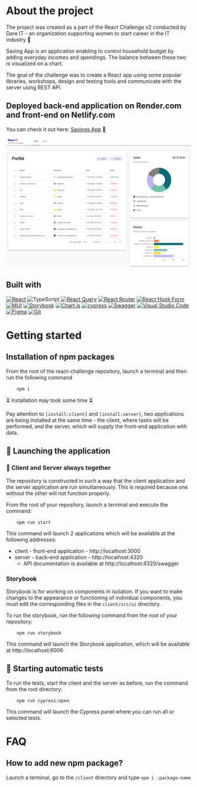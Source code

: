 # About the project

The project was created as a part of the React Challenge v2 conducted by Dare IT - an organization supporting women to start career in the IT industry :cherry_blossom:

Saving App is an application enabling to control household budget by adding everyday incomes and spendings. The balance between these two is visualized on a chart.

The goal of the challenge was to create a React app using some popular libraries, workshops, design and testing tools and communicate with the server using REST API.

## Deployed back-end application on Render.com and front-end on Netlify.com

You can check it out here: [Savings App](https://savings-application.netlify.app/) :rocket:

<img src='client/src/assets/ledger.png'>

## Built with

[![React](https://img.shields.io/badge/react-%2320232a.svg?style=for-the-badge&logo=react&logoColor=%2361DAFB)][react-url]
![TypeScript](https://img.shields.io/badge/typescript-%23007ACC.svg?style=for-the-badge&logo=typescript&logoColor=white)
[![React Query](https://img.shields.io/badge/-React%20Query-FF4154?style=for-the-badge&logo=react%20query&logoColor=white)][react-query-url]
[![React Router](https://img.shields.io/badge/React_Router-CA4245?style=for-the-badge&logo=react-router&logoColor=white)][react-router-url]
[![React Hook Form](https://img.shields.io/badge/React%20Hook%20Form-%23EC5990.svg?style=for-the-badge&logo=reacthookform&logoColor=white)][react-hook-form-url]
[![MUI](https://img.shields.io/badge/MUI-%230081CB.svg?style=for-the-badge&logo=mui&logoColor=white)][mui-url]
[![Storybook](https://img.shields.io/badge/-Storybook-FF4785?style=for-the-badge&logo=storybook&logoColor=white)][storybook-url]
[![Chart.js](https://img.shields.io/badge/chart.js-F5788D.svg?style=for-the-badge&logo=chart.js&logoColor=white)][chartjs-url]
[![cypress](https://img.shields.io/badge/-cypress-%23E5E5E5?style=for-the-badge&logo=cypress&logoColor=058a5e)][cypress-url]
[![Swagger](https://img.shields.io/badge/-Swagger-%23Clojure?style=for-the-badge&logo=swagger&logoColor=white)][swagger-url]
[![Visual Studio Code](https://img.shields.io/badge/Visual%20Studio%20Code-0078d7.svg?style=for-the-badge&logo=visual-studio-code&logoColor=white)][vsc-url]
[![Figma](https://img.shields.io/badge/figma-%23F24E1E.svg?style=for-the-badge&logo=figma&logoColor=white)][figma-url]
[![Git](https://img.shields.io/badge/git-%23F05033.svg?style=for-the-badge&logo=git&logoColor=white)][git-url]

# Getting started

## Installation of npm packages

From the root of the react-challenge repository, launch a terminal and then run the following command

        npm i

⏳ installation may took some time ⏳

Pay attention to `[install:client]` and `[install:server]`, two applications are being installed at the same time - the client, where tasks will be performed, and the server, which will supply the front-end application with data.

## 🏃 Launching the application

### 🔗 Client and Server always together

The repository is constructed in such a way that the client application and the server application are run simultaneously. This is required because one without the other will not function properly.

From the root of your repository, launch a terminal and execute the command:

        npm run start

This command will launch 2 applications which will be available at the following addresses:

- client - front-end application - http://localhost:3000
- server - back-end application - http://localhost:4320
  - API documentation is available at http://localhost:4320/swagger

### Storybook

Storybook is for working on components in isolation. If you want to make changes to the appearance or functioning of individual components, you must edit the corresponding files in the `client/src/ui` directory.

To run the storybook, run the following command from the root of your repository:

        npm run storybook

This command will launch the Storybook application, which will be available at http://localhost:6006

## 🏃 Starting automatic tests

To run the tests, start the client and the server as before, run the command from the root directory:

        npm run cypress:open

This command will launch the Cypress panel where you can run all or selected tests.

# FAQ

## How to add new npm package?

Launch a terminal, go to the `/client` directory and type `npm i :package-name`

<!-- MARKDOWN LINKS & IMAGES -->

[react-url]: https://reactjs.org/
[react-query-url]: https://tanstack.com/query/v3/
[react-router-url]: https://reactrouter.com/en/main
[react-hook-form-url]: https://react-hook-form.com/
[mui-url]: https://mui.com/material-ui/
[storybook-url]: https://storybook.js.org/
[chartjs-url]: https://react-chartjs-2.js.org/
[cypress-url]: https://www.cypress.io/
[swagger-url]: https://swagger.io/tools/swagger-ui/
[vsc-url]: https://code.visualstudio.com/
[figma-url]: https://www.figma.com/
[git-url]: https://git-scm.com/
